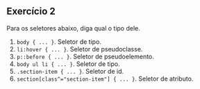 ## Exercício 2

Para os seletores abaixo, diga qual o tipo dele.

1. `body { ... }`. Seletor de tipo.
2. `li:hover { ... }`. Seletor de pseudoclasse.
3. `p::before { ... }`. Seletor de pseudoelemento.
4. `body ul li { ... }`. Seletor de tipo.
5. `.section-item { ... }`. Seletor de id.
6. `section[class^="section-item"] { ... }`. Seletor de atributo.

